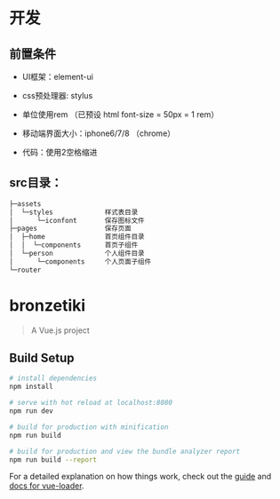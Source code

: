 # 开发

## 前置条件

* UI框架：element-ui

* css预处理器: stylus

* 单位使用rem （已预设 html font-size = 50px = 1 rem）

* 移动端界面大小：iphone6/7/8 （chrome）

* 代码：使用2空格缩进


## src目录：

``` bash
├─assets
│  └─styles             样式表目录
│      └─iconfont       保存图标文件
├─pages                 保存页面
│  ├─home               首页组件目录
│  │  └─components      首页子组件
│  └─person             个人组件目录
│      └─components     个人页面子组件
└─router
```

# bronzetiki

> A Vue.js project

## Build Setup

``` bash
# install dependencies
npm install

# serve with hot reload at localhost:8080
npm run dev

# build for production with minification
npm run build

# build for production and view the bundle analyzer report
npm run build --report
```

For a detailed explanation on how things work, check out the [guide](http://vuejs-templates.github.io/webpack/) and [docs for vue-loader](http://vuejs.github.io/vue-loader).
